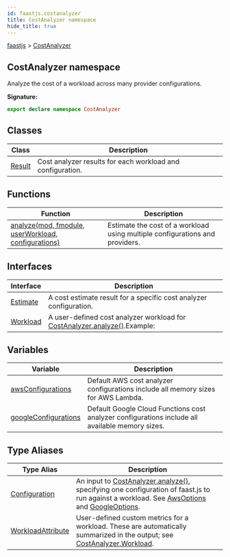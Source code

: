 ```yaml
---
id: faastjs.costanalyzer
title: CostAnalyzer namespace
hide_title: true
---
```

[faastjs](./faastjs.md) &gt; [CostAnalyzer](./faastjs.costanalyzer.md)

## CostAnalyzer namespace

Analyze the cost of a workload across many provider configurations.

<b>Signature:</b>

```typescript
export declare namespace CostAnalyzer 
```

## Classes

|  Class | Description |
|  --- | --- |
|  [Result](./faastjs.costanalyzer.result.md) | Cost analyzer results for each workload and configuration. |

## Functions

|  Function | Description |
|  --- | --- |
|  [analyze(mod, fmodule, userWorkload, configurations)](./faastjs.costanalyzer.analyze.md) | Estimate the cost of a workload using multiple configurations and providers. |

## Interfaces

|  Interface | Description |
|  --- | --- |
|  [Estimate](./faastjs.costanalyzer.estimate.md) | A cost estimate result for a specific cost analyzer configuration. |
|  [Workload](./faastjs.costanalyzer.workload.md) | A user-defined cost analyzer workload for [CostAnalyzer.analyze()](./faastjs.costanalyzer.analyze.md)<!-- -->.<!-- -->Example: |

## Variables

|  Variable | Description |
|  --- | --- |
|  [awsConfigurations](./faastjs.costanalyzer.awsconfigurations.md) | Default AWS cost analyzer configurations include all memory sizes for AWS Lambda. |
|  [googleConfigurations](./faastjs.costanalyzer.googleconfigurations.md) | Default Google Cloud Functions cost analyzer configurations include all available memory sizes. |

## Type Aliases

|  Type Alias | Description |
|  --- | --- |
|  [Configuration](./faastjs.costanalyzer.configuration.md) | An input to [CostAnalyzer.analyze()](./faastjs.costanalyzer.analyze.md)<!-- -->, specifying one configuration of faast.js to run against a workload. See [AwsOptions](./faastjs.awsoptions.md) and [GoogleOptions](./faastjs.googleoptions.md)<!-- -->. |
|  [WorkloadAttribute](./faastjs.costanalyzer.workloadattribute.md) | User-defined custom metrics for a workload. These are automatically summarized in the output; see [CostAnalyzer.Workload](./faastjs.costanalyzer.workload.md)<!-- -->. |
